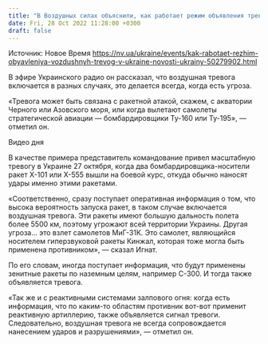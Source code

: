 ```yaml
---
title: "В Воздушных силах объяснили, как работает режим объявления тревог в Украине"
date: Fri, 28 Oct 2022 11:28:00 +0300
draft: false
---
```

Источник: Новое Время https://nv.ua/ukraine/events/kak-rabotaet-rezhim-obyavleniya-vozdushnyh-trevog-v-ukraine-novosti-ukrainy-50279902.html


 В эфире Украинского радио он рассказал, что воздушная тревога включается в разных случаях, это делается всегда, когда есть угроза.

«Тревога может быть связана с ракетной атакой, скажем, с акватории Черного или Азовского моря, или когда вылетают самолеты стратегической авиации ― бомбардировщики Ту-160 или Ту-195», — отметил он.

 Видео дня   

В качестве примера представитель командование привел масштабную тревогу в Украине 27 октября, когда два бомбардировщика-носители ракет Х-101 или Х-555 вышли на боевой курс, откуда обычно наносят удары именно этими ракетами.

«Соответственно, сразу поступает оперативная информация о том, что высока вероятность запуска ракет, в таком случае включается воздушная тревога. Эти ракеты имеют большую дальность полета более 5500 км, поэтому угрожают всей территории Украины. Другая угроза… это взлет самолетов МиГ-31К. Это самолет, являющийся носителем гиперзвуковой ракеты Кинжал, которая тоже могла быть применена противником», — сказал Игнат.

По его словам, иногда поступает информация, что будут применены зенитные ракеты по наземным целям, например С-300. И тогда также объявляется тревога.

«Так же и с реактивными системами залпового огня: когда есть информация, что по каким-то областям противник вот-вот применит реактивную артиллерию, также объявляется сигнал тревоги. Следовательно, воздушная тревога не всегда сопровождается нанесением ударов и разрушениями», — отметил он.

